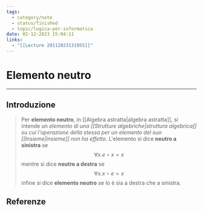 ```yaml
---
tags:
  - category/note
  - status/finished
  - topic/logica-per-informatica
date: 02-12-2023 15:04:11
links:
  - "[[Lecture 29112023131955]]"
---
```

# Elemento neutro
---
## Introduzione
> Per **elemento neutro**, in [[Algebra astratta|algebra astratta]], si intende un _elemento di una [[Strutture algebriche|struttura algebrica]] su cui l'operazione della stessa per un elemento del suo [[Insieme|insieme]] non ha effetto_.
> L'elemento si dice **neutro a sinistra** se
> $$\forall x. e \circ x = x$$
> mentre si dice **neutro a destra** se
> $$\forall x. x \circ e = x$$
> infine si dice **elemento neutro** se lo è sia a destra che a sinistra.

## Referenze